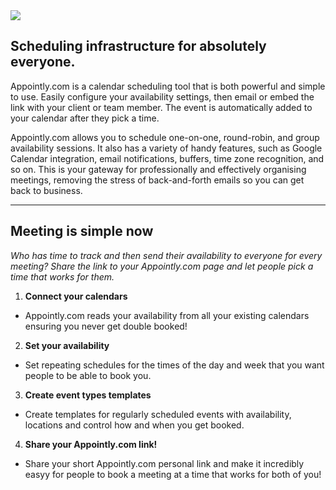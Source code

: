 <img src="https://github.com/dev-lotus/Appointly.com/blob/main/CalendlyApp/src/assets/images/LogoBigBlack.svg">

## Scheduling infrastructure for absolutely everyone. 

Appointly.com is a calendar scheduling tool that is both powerful and simple to use. Easily configure your availability settings, then email or embed the link with your client or team member. The event is automatically added to your calendar after they pick a time. 

Appointly.com allows you to schedule one-on-one, round-robin, and group availability sessions. It also has a variety of handy features, such as Google Calendar integration, email notifications, buffers, time zone recognition, and so on.
This is your gateway for professionally and effectively organising meetings, removing the stress of back-and-forth emails so you can get back to business.

- - - -

## Meeting is simple now

_Who has time to track and then send their availability to everyone for every meeting? Share the link to your Appointly.com page and let people pick a time that works for them._


1. __Connect your calendars__
  * Appointly.com reads your availability from all your existing calendars ensuring you never get double booked!

2. __Set your availability__
  * Set repeating schedules for the times of the day and week that you want people to be able to book you.

3. __Create event types templates__
  * Create templates for regularly scheduled events with availability, locations and control how and when you get booked.

4. __Share your Appointly.com link!__
  * Share your short Appointly.com personal link and make it incredibly easyy for people to book a meeting at a time that works for both of you!

